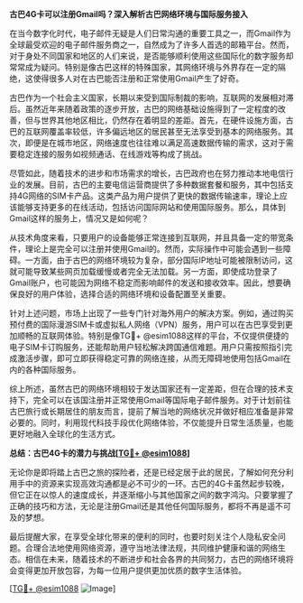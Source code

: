 **古巴4G卡可以注册Gmail吗？深入解析古巴网络环境与国际服务接入**

在当今数字化时代，电子邮件无疑是人们日常沟通的重要工具之一，而Gmail作为全球最受欢迎的电子邮件服务商之一，自然成为了许多人首选的邮箱平台。然而，对于身处不同国家和地区的人们来说，是否能够顺利使用这些国际化的数字服务却常常成为疑问。特别是像古巴这样的特殊国家，其网络环境与外界存在一定的隔绝，这使得很多人对在古巴能否注册和正常使用Gmail产生了好奇。

古巴作为一个社会主义国家，长期以来受到国际制裁的影响，互联网的发展相对滞后。虽然近年来随着政策的逐步开放，古巴的网络基础设施得到了一定程度的改善，但与世界其他地区相比，仍然存在着明显的差距。首先，在硬件设施方面，古巴的互联网覆盖率较低，许多偏远地区的居民甚至无法享受到基本的网络服务。其次，即便是在城市地区，网络速度也往往难以满足高速数据传输的需求，这对于需要稳定连接的服务如视频通话、在线游戏等构成了挑战。

尽管如此，随着技术的进步和市场需求的增长，古巴政府也在努力推动本地电信行业的发展。目前，古巴的主要电信运营商提供了多种数据套餐和服务，其中包括支持4G网络的SIM卡产品。这类产品为用户提供了更快的数据传输速率，理论上应该能够支持更多的在线活动，包括访问国际网站和使用国际服务。那么，具体到Gmail这样的服务上，情况又是如何呢？

从技术角度来看，只要用户的设备能够正常连接到互联网，并且具备一定的带宽条件，理论上是完全可以注册并使用Gmail的。然而，实际操作中可能会遇到一些障碍。一方面，由于古巴的网络环境较为复杂，部分国际IP地址可能被限制访问，这就可能导致某些网页加载缓慢或者完全无法加载。另一方面，即使成功登录了Gmail账户，也可能因为网络不稳定而影响邮件的发送和接收效率。因此，想要确保良好的用户体验，选择合适的网络环境和设备配置至关重要。

针对上述问题，市场上出现了一些专门针对海外用户的解决方案。例如，通过购买预付费的国际漫游SIM卡或虚拟私人网络（VPN）服务，用户可以在古巴享受到更加顺畅的互联网体验。特别是像TG💪+ @esim1088这样的平台，不仅提供便捷的电子SIM卡订购服务，还能帮助用户轻松解决跨国通信难题。用户只需按照指引完成激活步骤，即可立即获得稳定可靠的网络连接，从而无障碍地使用包括Gmail在内的各种国际服务。

综上所述，虽然古巴的网络环境相较于发达国家还有一定差距，但在合理的技术支持下，完全可以在该国注册并正常使用Gmail等国际电子邮件服务。对于计划前往古巴旅行或长期居住的朋友而言，提前了解当地的网络状况并做好相应准备是非常必要的。同时，利用现代科技手段优化网络体验，不仅能提升日常生活质量，也能更好地融入全球化的生活方式。

**总结：古巴4G卡的潜力与挑战[[TG💪+ @esim1088](https://t.me/s/esim1088)]**

无论你是即将踏上古巴之旅的探险者，还是已经定居于此的居民，了解如何充分利用手中的资源来实现高效沟通都是必不可少的一环。古巴的4G卡虽然起步较晚，但它正在以惊人的速度成长，并逐渐缩小与其他国家之间的数字鸿沟。只要掌握了正确的技巧和方法，无论是注册Gmail还是其他任何国际服务，都将不再是遥不可及的梦想。

最后提醒大家，在享受全球化带来的便利的同时，也要时刻关注个人隐私安全问题。合理合法地使用网络资源，遵守当地法律法规，共同维护健康和谐的网络生态。相信在未来，随着技术的不断进步和社会各界的共同努力，古巴的网络环境将会变得更加开放包容，为每一位用户提供更加优质的数字生活体验。

[[TG💪+ @esim1088](https://t.me/s/esim1088) ![Image](https://i.postimg.cc/4NQfJmqS/Snipaste-2025-05-13-00-14-12.png)]